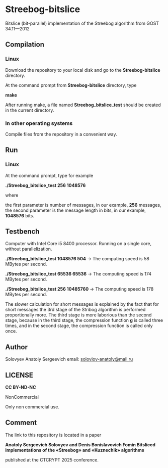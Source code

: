 # Streebog-bitslice 

Bitslice (bit-parallel) implementation of the Streebog algorithm from GOST 34.11—2012

## Compilation

### Linux

Download the repository to your local disk and go to the **Streebog-bitslice** directory.

At the command prompt from **Streebog-bitslice** directory, type

**make**

After running make, a file named **Streebog_bitslice_test** should be created in the current directory.

### In other operating systems

Compile files from the repository in a convenient way.

## Run

### Linux

At the command prompt, type for example

**./Streebog_bitslice_test 256 1048576**

where

the first parameter is number of messages, in our example, **256** messages,
the second parameter is the message length in bits, in our example, **1048576** bits.

## Testbench

Computer with Intel Core i5 8400 processor. Running on a single core, without parallelization.

**./Streebog_bitslice_test 1048576 504**    ->  The computing speed is 58 MBytes per second.

**./Streebog_bitslice_test 65536 65536**    ->  The computing speed is 174 MBytes per second.

**./Streebog_bitslice_test 256 10485760**    ->  The computing speed is 178 MBytes per second.

The slower calculation for short messages is explained by the fact that for short messages the 3rd stage of the Stribog algorithm is performed proportionally more. The third stage is more laborious than the second stage, because in the third stage, the compression function **g** is called three times, and in the second stage, the compression function is called only once.

## Author

Solovyev Anatoly Sergeevich
email: soloviov-anatoly@mail.ru

## LICENSE

**CC BY-ND-NC**

NonCommercial

Only non commercial use.

## Comment

The link to this repository is located in a paper

**Anatoly Sergeevich Solovyev and Denis Bonislavovich Fomin
Bitsliced implementations of the «Streebog» and «Kuznechik» algorithms**

published at the CTCRYPT 2025 conference.



